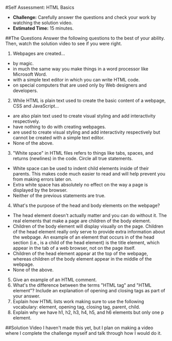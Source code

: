 #Self Assessment: HTML Basics

* **Challenge:** Carefully answer the questions and check your work by watching the solution video.
* **Estimated Time:** 15 minutes.

##The Questions
Answer the following questions to the best of your ability. Then, watch the solution video to see if you were right.

1. Webpages are created...
  * by magic.
  * in much the same way you make things in a word processor like Microsoft Word.
  * with a simple text editor in which you can write HTML code.
  * on special computers that are used only by Web designers and developers.
2. While HTML is plain text used to create the basic content of a webpage, CSS and JavaScript...
  * are also plain text used to create visual styling and add interactivity respectively.
  * have nothing to do with creating webpages.
  * are used to create visual styling and add interactivity respectively but cannot be created with a simple text editor.
  * None of the above.
3. "White space" in HTML files refers to things like tabs, spaces, and returns (newlines) in the code. Circle all true statements.
  * White space can be used to indent child elements inside of their parents. This makes code much easier to read and will help prevent you from making errors later on.
  * Extra white space has absolutely no effect on the way a page is displayed by the browser.
  * Neither of the previous statements are true.
4. What's the purpose of the head and body elements on the webpage?
  * The head element doesn't actually matter and you can do without it. The real elements that make a page are children of the body element.
  * Children of the body element will display visually on the page. Children of the head element really only serve to provide extra information about the webpage. An example of an element that occurs in of the head section (i.e., is a child of the head element) is the title element, which appear in the tab of a web browser, not on the page itself.
  * Children of the head element appear at the top of the webpage, whereas children of the body element appear in the middle of the webpage.
  * None of the above.
5. Give an example of an HTML comment.
6. What's the difference between the terms "HTML tag" and "HTML element"? Include an explanation of opening and closing tags as part of your answer.
7. Explain how HTML lists work making sure to use the following vocabulary: element, opening tag, closing tag, parent, child.
8. Explain why we have h1, h2, h3, h4, h5, and h6 elements but only one p element.

##Solution Video
I haven't made this yet, but I plan on making a video where I complete the challenge myself and talk through how I would do it.